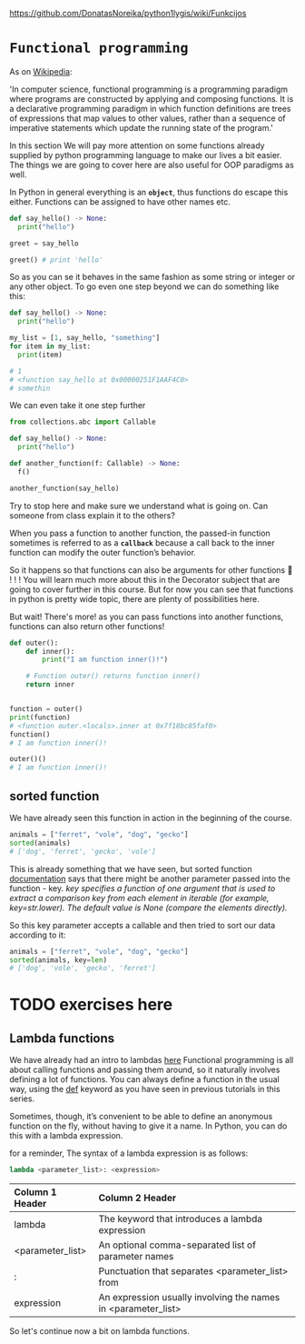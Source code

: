 https://github.com/DonatasNoreika/python1lygis/wiki/Funkcijos


# `Functional programming`

As on [Wikipedia](https://en.wikipedia.org/wiki/Functional_programming):


'In computer science, functional programming is a programming paradigm where programs are constructed by applying and composing functions. It is a declarative programming paradigm in which function definitions are trees of expressions that map values to other values, rather than a sequence of imperative statements which update the running state of the program.'


In this section We will pay more attention on some functions already supplied by python programming language to make our lives a bit easier. The things we are going to cover here are also useful for OOP paradigms as well. 

In Python in general everything is an **`object`**, thus functions do escape this either. Functions can be assigned to have other names etc.

```python
def say_hello() -> None:
  print("hello")

greet = say_hello

greet() # print 'hello'
```

So as you can se it behaves in the same fashion as some string or integer or any other object. To go even one step beyond we can do something like this:

```python
def say_hello() -> None:
  print("hello")

my_list = [1, say_hello, "something"]
for item in my_list:
  print(item)

# 1
# <function say_hello at 0x00000251F1AAF4C0>
# somethin
```


We can even take it one step further
```python
from collections.abc import Callable

def say_hello() -> None:
  print("hello")

def another_function(f: Callable) -> None:
  f()

another_function(say_hello)
```

Try to stop here and make sure we understand what is going on. Can someone from class explain it to the others?

When you pass a function to another function, the passed-in function sometimes is referred to as a **`callback`** because a call back to the inner function can modify the outer function’s behavior.


So it happens so that functions can also be arguments for other functions 🤯 ! ! ! You will learn much more about this in the Decorator subject that are going to cover further in this course. But for now you can see that functions in python is pretty wide topic, there are plenty of possibilities here.

But wait! There's more! as you can pass functions into another functions, functions can also return other functions!


```python
def outer():
    def inner():
        print("I am function inner()!")

    # Function outer() returns function inner()
    return inner


function = outer()
print(function)
# <function outer.<locals>.inner at 0x7f18bc85faf0>
function()
# I am function inner()!

outer()()
# I am function inner()!

```


## sorted function

We have already seen this function in action in the beginning of the course.

```python
animals = ["ferret", "vole", "dog", "gecko"]
sorted(animals)
# ['dog', 'ferret', 'gecko', 'vole']
```

This is already something that we have seen, but sorted function [documentation](https://docs.python.org/3/library/functions.html#sorted) says that there might be another parameter passed into the function - key. _key specifies a function of one argument that is used to extract a comparison key from each element in iterable (for example, key=str.lower). The default value is None (compare the elements directly)._

So this key parameter accepts a callable and then tried to sort our data according to it:

```python
animals = ["ferret", "vole", "dog", "gecko"]
sorted(animals, key=len)
# ['dog', 'vole', 'gecko', 'ferret']
```

# TODO exercises here


## Lambda functions


We have already had an intro to lambdas [here](https://github.com/CodeAcademy-Online/python-new-material/wiki/Lesson-11:-Functions-(-Part-2-))
Functional programming is all about calling functions and passing them around, so it naturally involves defining a lot of functions. You can always define a function in the usual way, using the [def](https://realpython.com/defining-your-own-python-function/#function-calls-and-definition) keyword as you have seen in previous tutorials in this series.

Sometimes, though, it’s convenient to be able to define an anonymous function on the fly, without having to give it a name. In Python, you can do this with a lambda expression.

for a reminder, The syntax of a lambda expression is as follows:

```python
lambda <parameter_list>: <expression>
```

| Column 1 Header | Column 2 Header |
| :--------------- | :--------------- |
| lambda | The keyword that introduces a lambda expression |
| <parameter_list> | An optional comma-separated list of parameter names |
| : | Punctuation that separates <parameter_list> from <expression> |
| expression| An expression usually involving the names in <parameter_list> |

So let's continue now a bit on lambda functions.

```python

```
		  